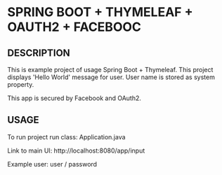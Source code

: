 SPRING BOOT + THYMELEAF + OAUTH2 + FACEBOOC
===========================================


DESCRIPTION
-----------

This is example project of usage Spring Boot + Thymeleaf.
This project displays 'Hello World' message for user.
User name is stored as system property.

This app is secured by Facebook and OAuth2.
  

USAGE
-----

To run project run class: 
Application.java

Link to main UI:
http://localhost:8080/app/input

Example user:
user / password